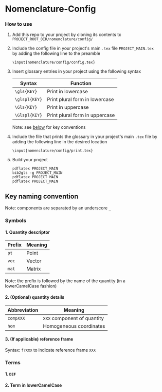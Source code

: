 # Nomenclature-Config

### How to use

1. Add this repo to your project by cloning its contents to `PROJECT_ROOT_DIR/nomenclature/config/`
2. Include the config file in your project's main `.tex` file `PROJECT_MAIN.tex` by adding the following line to the preamble

    ```
    \input{nomenclature/config/config.tex}
    ```

3. Insert glossary entries in your project using the following syntax

    | Syntax        | Function                       |
    | ------------- | ------------------------------ |
    | `\gls{KEY}`   | Print in lowercase             |
    | `\glspl{KEY}` | Print plural form in lowercase |
    | `\Gls{KEY}`   | Print in uppercase             |
    | `\Glspl{KEY}` | Print plural form in uppercase |

    Note: see [below](#key-naming-convention) for key conventions
    
3. Include the file that prints the glossary in your project's main `.tex` file by adding the following line in the desired location

    ```
    \input{nomenclature/config/print.tex}
    ```

3. Build your project

    ```
    pdflatex PROJECT_MAIN
    bib2gls -g PROJECT_MAIN
    pdflatex PROJECT_MAIN
    pdflatex PROJECT_MAIN
    ```

## Key naming convention

Note: components are separated by an underscore `_`

### Symbols

#### 1. Quantity descriptor

| Prefix       | Meaning        |
| ------------ | -------------- |
| `pt`         | Point          |
| `vec`        | Vector         |
| `mat`        | Matrix         |

Note: the prefix is followed by the name of the quantity (in a lowerCamelCase fashion)

#### 2. (Optional) quantity details

| Abbreviation | Meaning                           |
| ------------ | --------------------------------- |
| `compXXX`    | `XXX` component of quantity       |
| `hom`         | Homogeneous coordinates          |

#### 3. (If applicable) reference frame

Syntax: `frXXX` to indicate reference frame `XXX`

### Terms

#### 1. `DEF`

#### 2. Term in lowerCamelCase

